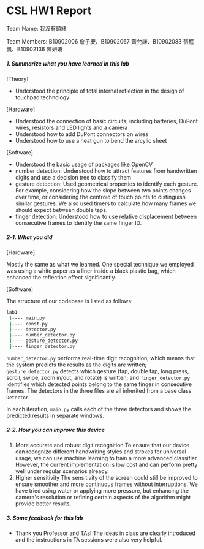 # CSL HW1 Report

Team Name: 我沒有頭緒

Team Members: B10902006 詹子慶、B10902067 黃允謙、B10902083 張程凱、B10902136 陳妍姍

##### 1. Summarize what you have learned in this lab

[Theory]

* Understood the principle of total internal reflection in the design of touchpad technology

[Hardware]

* Understood the connection of basic circuits, including batteries, DuPont wires, resistors and LED lights and a camera
* Understood how to add DuPont connectors on wires
* Understood how to use a heat gun to bend the arcylic sheet

[Software]

* Understood the basic usage of packages like OpenCV
* number detection:
  Understood how to attract features from handwritten digits and use a decision tree to classify them
* gesture detection:
  Used geometrical properties to identify each gesture. For example, considering how the slope between two points changes over time, or considering the centroid of touch points to distinguish similar gestures. We also used timers to calculate how many frames we should expect between double taps.
* finger detection:
  Understood how to use relative displacement between consecutive frames to identify the same finger ID.

<div style="page-break-after: always;"></div>

##### 2-1. What you did

[Hardware]

Mostly the same as what we learned. One special technique we employed was using a white paper as a liner inside a black plastic bag, which enhanced the reflection effect significantly.

[Software]

The structure of our codebase is listed as follows:

```cmd
lab1
 |---- main.py
 |---- const.py
 |---- detector.py
 |---- number_detector.py
 |---- gesture_detector.py
 |---- finger_detector.py
```

`number_detector.py` performs real-time digit recognition, which means that the system predicts the results as the digits are written; `gesture_detector.py` detects which gesture (tap, double tap, long press, scroll, swipe, zoom in/out, and rotate) is written; and `finger_detector.py` identifies which detected points belong to the same finger in consecutive frames. The detectors in the three files are all inherited from a base class `Detector`.

In each iteration, `main.py` calls each of the three detectors and shows the predicted results in separate windows.

##### 2-2. How you can improve this device

1. More accurate and robust digit recognition
   To ensure that our device can recognize different handwriting styles and strokes for universal usage, we can use machine learning to train a more advanced classifier. However, the current implementation is low cost and can perform pretty well under regular scenarios already.
2. Higher sensitivity
   The sensitivity of the screen could still be improved to ensure smoother and more continuous frames without interruptions. We have tried using water or applying more pressure, but enhancing the camera's resolution or refining certain aspects of the algorithm might provide better results.

##### 3. Some feedback for this lab

* Thank you Professor and TAs! The ideas in class are clearly introduced and the instructions in TA sessions were also very helpful.